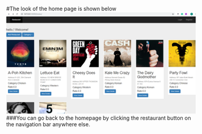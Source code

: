 #The look of the home page is shown below
![](https://github.com/ZhouYuhh/PythonProject/blob/master/static/image/1.png)
###You can go back to the homepage by clicking the restaurant button on the navigation bar anywhere else.
